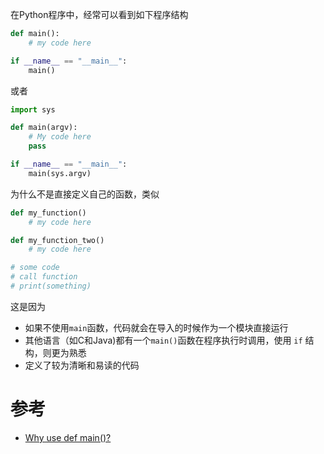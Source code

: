 在Python程序中，经常可以看到如下程序结构

```python
def main():
    # my code here

if __name__ == "__main__":
    main()
```

或者

```python
import sys

def main(argv):
    # My code here
    pass

if __name__ == "__main__":
    main(sys.argv)
```

为什么不是直接定义自己的函数，类似

```python
def my_function()
    # my code here

def my_function_two()
    # my code here

# some code
# call function
# print(something)
```

这是因为

* 如果不使用`main`函数，代码就会在导入的时候作为一个模块直接运行
* 其他语言（如C和Java)都有一个`main()`函数在程序执行时调用，使用 `if` 结构，则更为熟悉
* 定义了较为清晰和易读的代码

# 参考

* [Why use def main()?](http://stackoverflow.com/questions/4041238/why-use-def-main)